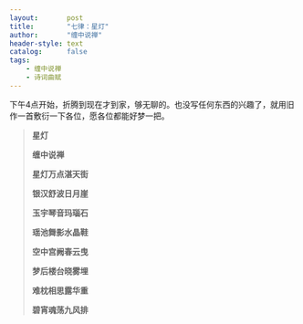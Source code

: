 ```yaml
---
layout:       post
title:        "七律：星灯"
author:       "缠中说禅"
header-style: text
catalog:      false
tags:
    - 缠中说禅
    - 诗词曲赋
---
```


下午4点开始，折腾到现在才到家，够无聊的。也没写任何东西的兴趣了，就用旧作一首敷衍一下各位，愿各位都能好梦一把。



> **星灯**
>
> 
>
> **缠中说禅**
>
> 
>
> **星灯万点湛天街**
>
> **银汉舒波日月崖**
>
> **玉宇琴音玛瑙石**
>
> **瑶池舞影水晶鞋**
>
> **空中宫阙春云曳**
>
> **梦后楼台晓雾埋**
>
> **难枕相思露华重**
>
> **碧宵魂荡九风排**
